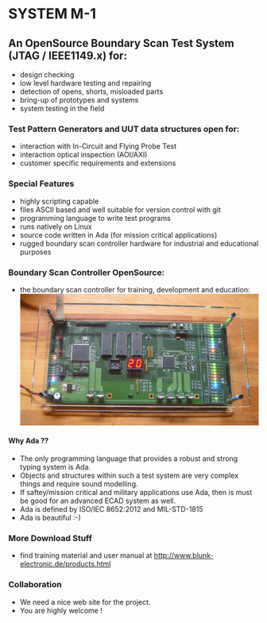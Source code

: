 # SYSTEM M-1
## An OpenSource Boundary Scan Test System (JTAG / IEEE1149.x) for:
- design checking
- low level hardware testing and repairing
- detection of opens, shorts, misloaded parts
- bring-up of prototypes and systems
- system testing in the field

### Test Pattern Generators and UUT data structures open for:
- interaction with In-Circuit and Flying Probe Test
- interaction optical inspection (AOI/AXI)
- customer specific requirements and extensions

### Special Features
- highly scripting capable
- files ASCII based and well suitable for version control with git
- programming language to write test programs
- runs natively on Linux
- source code written in Ada (for mission critical applications)
- rugged boundary scan controller hardware for industrial and educational purposes

### Boundary Scan Controller OpenSource:
- the boundary scan controller for training, development and education:
![BSC mini](HW/img/bsc_mini.jpg)

#### Why Ada ??
- The only programming language that provides a robust and strong typing system is Ada.
- Objects and structures within such a test system are very complex things and require sound modelling.
- If saftey/mission critical and military applications use Ada, then is must be good for an advanced ECAD system as well.
- Ada is defined by ISO/IEC 8652:2012 and MIL-STD-1815
- Ada is beautiful :-)

### More Download Stuff
- find training material and user manual at http://www.blunk-electronic.de/products.html

### Collaboration
- We need a nice web site for the project.
- You are highly welcome !
